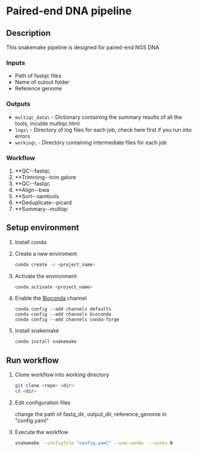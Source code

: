 # Paired-end DNA pipeline

## Description
This snakemake pipeline is designed for paired-end NGS DNA

### Inputs

*   Path of fastqc files
*   Name of outout folder 
*   Reference genome 


### Outputs

*   `multiqc_data\` - Dictionary containing the summary results of all the tools, inculde multiqc.html
*   `logs\` - Directory of log files for each job, check here first if you run into errors
*   `working\` - Directory containing intermediate files for each job

### Workflow

1.  **QC--fastqc 
2.  **Trimming--trim galore
3.  **QC--fastqc
4.  **Align--bwa
5.  **Sort--samtools
6.  **Deduplicate--picard
7.  **Summary--multiqc


## Setup environment

1.  Install conda

2.  Create a new enviroment

    ```bash
    conda create -n <project_name>
    ```

3.  Activate the environment

    ```bash
    conda activate <project_name>
    ```
    
4.  Enable the [Bioconda](https://bioconda.github.io/#using-bioconda) channel

    ```
    conda config --add channels defaults
    conda config --add channels bioconda
    conda config --add channels conda-forge
    ```

5. Install snakemake

    ```bash
    conda install snakemake
    ```

## Run workflow

1.  Clone workflow into working directory

    ```bash
    git clone <repo> <dir>
    cd <dir>
    ```

2.  Edit configuration files
   
    change the path of fastq_dir, output_dir, reference_genome in "config.yaml"


4.  Execute the workflow

    ```bash
    snakemake --configfile "config.yaml" --use-conda  --cores N
    ```

